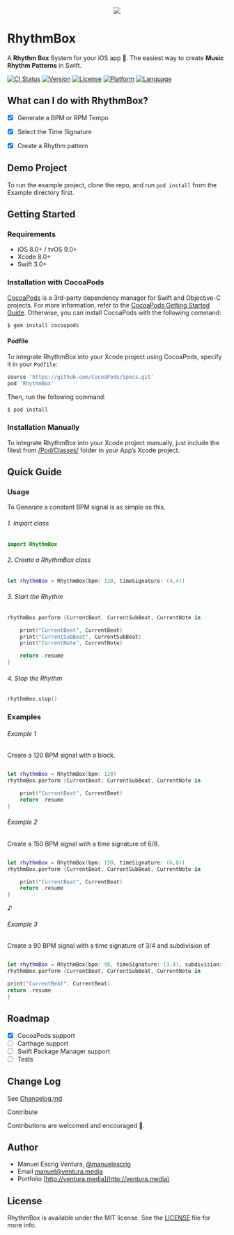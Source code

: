 <p align="center"><img src="https://github.com/manuelescrig/RhythmBox/blob/master/Slice%201.png?raw=true"></p>

# RhythmBox
A **Rhythm Box** System for your iOS app 🎵. The easiest way to create **Music Rhythm Patterns** in Swift.

[![CI Status](http://img.shields.io/travis/manuelescrig/RhythmBox.svg?style=flat)](https://travis-ci.org/manuelescrig/RhythmBox)
[![Version](https://img.shields.io/cocoapods/v/RhythmBox.svg?style=flat)](http://cocoapods.org/pods/RhythmBox)
[![License](https://img.shields.io/cocoapods/l/RhythmBox.svg?style=flat)](http://cocoapods.org/pods/RhythmBox)
[![Platform](https://img.shields.io/cocoapods/p/RhythmBox.svg?style=flat)](http://cocoapods.org/pods/RhythmBox)
[![Language](https://img.shields.io/badge/language-swift-oragne.svg?style=flat)](https://developer.apple.com/swift)


## What can I do with RhythmBox?
- [x] Generate a BPM or RPM Tempo
- [x] Select the Time Signature
- [x] Create a Rhythm pattern


## Demo Project

To run the example project, clone the repo, and run `pod install` from the Example directory first.

## Getting Started

### Requirements

- iOS 8.0+ / tvOS 9.0+
- Xcode 8.0+
- Swift 3.0+


### Installation with CocoaPods

[CocoaPods](cocoapods.org) is a 3rd-party dependency manager for Swift and Objective-C projects. For more information, refer to the [CocoaPods Getting Started Guide](https://guides.cocoapods.org/using/getting-started.html). Otherwise, you can install CocoaPods with the following command:

```bash
$ gem install cocoapods
```

#### Podfile
To integrate RhythmBox into your Xcode project using CocoaPods, specify it in your `Podfile`:

```ruby
source 'https://github.com/CocoaPods/Specs.git'
pod 'RhythmBox'
```

Then, run the following command:

```bash
$ pod install
```

###  Installation Manually
To integrate RhythmBox into your Xcode project manually, just include the filest from [/Pod/Classes/](https://github.com/manuelescrig/RhythmBox/tree/master/RhythmBox/Classes) folder in your App’s Xcode project.


## Quick Guide

### Usage

To Generate a constant BPM signal is as simple as this.

###### 1. Import class

```swift
import RhythmBox
```

###### 2. Create a RhythmBox class

```swift
let rhythmBox = RhythmBox(bpm: 120, timeSignature: (4,4))

```

###### 3. Start the Rhythm

```swift
rhythmBox.perform {CurrentBeat, CurrentSubBeat, CurrentNote in

    print("CurrentBeat", CurrentBeat)
    print("CurrentSubBeat", CurrentSubBeat)
    print("CurrentNote", CurrentNote)

    return .resume
}

```

###### 4. Stop the Rhythm 

```swift
rhythmBox.stop()

```


### Examples

###### Example 1

Create a 120 BPM signal with a block.

```swift

let rhythmBox = RhythmBox(bpm: 120)
rhythmBox.perform {CurrentBeat, CurrentSubBeat, CurrentNote in

    print("CurrentBeat", CurrentBeat)
    return .resume
}


```


###### Example 2

Create a 150 BPM signal with a time signature of 6/8.

```swift

let rhythmBox = RhythmBox(bpm: 150, timeSignature: (6,8))
rhythmBox.perform {CurrentBeat, CurrentSubBeat, CurrentNote in

    print("CurrentBeat", CurrentBeat)
    return .resume
}


```
♪

###### Example 3

Create a 90 BPM signal with a time signature of 3/4 and subdivision of 

```swift

let rhythmBox = RhythmBox(bpm: 90, timeSignature: (3,4), subdivision: "1011")
rhythmBox.perform {CurrentBeat, CurrentSubBeat, CurrentNote in

print("CurrentBeat", CurrentBeat)
return .resume
}


```

## Roadmap
- [x] CocoaPods support
- [ ] Carthage support
- [ ] Swift Package Manager support
- [ ] Tests

## Change Log

See [Changelog.md](https://github.com/manuelescrig/RhythmBox/blob/master/CHANGELOG.md)

Contribute

Contributions are welcomed and encouraged 💜.

## Author

- Manuel Escrig Ventura, [@manuelescrig](https://www.twitter.com/manuelescrig/)
- Email [manuel@ventura.media](mailto:manuel@ventura.media)
- Portfolio [http://ventura.media](http://ventura.media)


## License

RhythmBox is available under the MIT license. See the [LICENSE](https://github.com/manuelescrig/RhythmBox/blob/master/LICENSE) file for more info.
